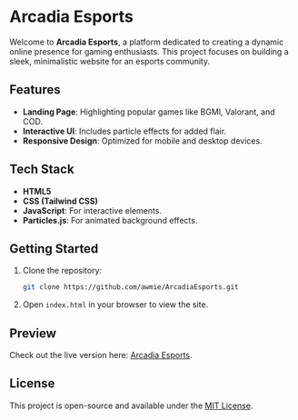 # Arcadia Esports

Welcome to **Arcadia Esports**, a platform dedicated to creating a dynamic online presence for gaming enthusiasts. This project focuses on building a sleek, minimalistic website for an esports community.

## Features
- **Landing Page**: Highlighting popular games like BGMI, Valorant, and COD.
- **Interactive UI**: Includes particle effects for added flair.
- **Responsive Design**: Optimized for mobile and desktop devices.

## Tech Stack
- **HTML5**
- **CSS (Tailwind CSS)**
- **JavaScript**: For interactive elements.
- **Particles.js**: For animated background effects.

## Getting Started

1. Clone the repository:
    ```bash
    git clone https://github.com/awmie/ArcadiaEsports.git
    ```
2. Open `index.html` in your browser to view the site.

## Preview

Check out the live version here: [Arcadia Esports](https://arcadia-esports.vercel.app).

## License

This project is open-source and available under the [MIT License](LICENSE).

